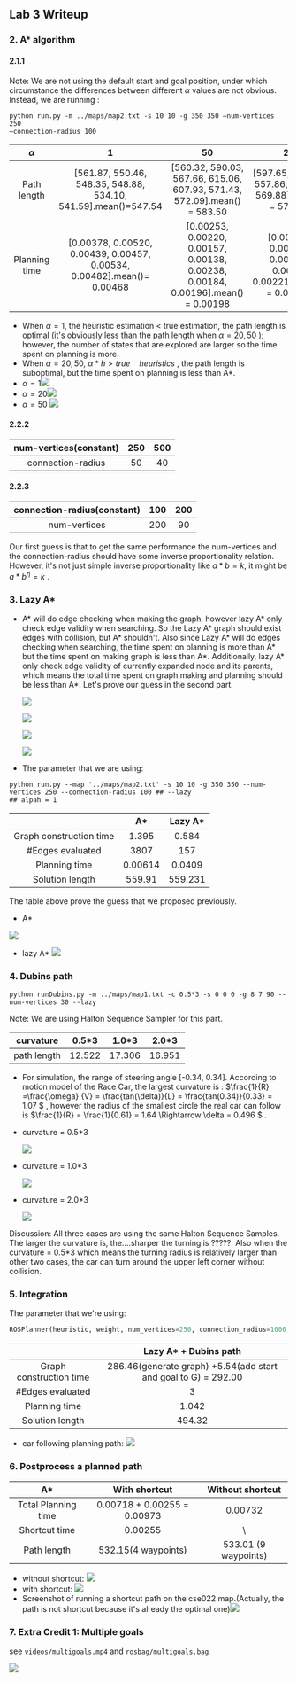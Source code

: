 

##   Lab 3 Writeup

### 2. A* algorithm

#### 2.1.1 

Note: We are not using the default start and goal position, under which circumstance the differences between different $\alpha$ values are not obvious. Instead, we are running :


``` shell
python run.py -m ../maps/map2.txt -s 10 10 -g 350 350 –num-vertices 250
–connection-radius 100
```

|   $\alpha$   | 1 | 50 | 20 |
| :--: | :--: | :--: | :--: |
| Path length | [561.87, 550.46, 548.35, 548.88, 534.10, 541.59].mean()=547.54 | [560.32, 590.03, 567.66, 615.06, 607.93, 571.43, 572.09].mean() = 583.50 | [597.65,  551.84, 557.86, 581.29, 569.88].mean() = 571.71 |
| Planning time | [0.00378, 0.00520, 0.00439, 0.00457, 0.00534, 0.00482].mean()= 0.00468 | [0.00253, 0.00220, 0.00157, 0.00138, 0.00238, 0.00184, 0.00196].mean() = 0.00198 | [0.00160, 0.00172, 0.00150,  0.0018, 0.00221].mean() = 0.00177 |

- When $\alpha = 1$, the heuristic estimation < true estimation,  the path length is optimal (it's obviously less than the path length when $\alpha = 20, 50$ ); however, the number of states that are explored are larger so the time spent on planning is more.
- When $\alpha = 20, 50$, $\alpha*h > true \quad heuristics$ , the path length is suboptimal, but the time spent on planning is less than A\*.
- $\alpha=1$![](figures/astar_1.png)
- $\alpha = 20$![](figures/astar_20.png)
- $\alpha=50$ ![](figures/astar_50.png)

#### 2.2.2

|   num-vertices(constant)   | 250 | 500 |
| :--: | :--: | :--: |
| connection-radius | 50 | 40 |

#### 2.2.3

|   connection-radius(constant)   | 100 | 200 |
| :--: | :--: | :--: |
|        num-vertices         | 200 | 90 |

Our first guess is that to get the same performance the num-vertices and the connection-radius should have some inverse proportionality relation. However, it's not just simple inverse proportionality like $a*b = k$, it might be $a* b ^{\eta} = k$ .

### 3. Lazy A\*

- A\* will do edge checking when making the graph, however lazy A\* only check edge validity when searching.  So the Lazy A\* graph should exist edges with collision, but A\* shouldn't. Also since Lazy A\* will do edges checking when searching, the time spent on planning is more than A\* but the time spent on making graph is less than A*. Additionally, lazy A\* only check edge validity of currently expanded node and its parents, which means the total time spent on graph making and planning should be less than A\*. Let's prove our guess in the second part.

  ![](figures/astar_graph.png)

  ![](figures/astar_plan.png)

  ![](figures/astar_lazy_graph.png)

  ![](figures/astar_lazy_plan.png)

- The parameter that we are using:
``` shell
python run.py --map '../maps/map2.txt' -s 10 10 -g 350 350 --num-vertices 250 --connection-radius 100 ## --lazy
## alpah = 1
```

|      | A\* | Lazy A\* |
| :--: | :--: | :--: |
|        Graph construction time        |  1.395  | 0.584 |
| #Edges evaluated | 3807 | 157 |
| Planning time | 0.00614 | 0.0409 |
| Solution length | 559.91 | 559.231 |

The table above prove the guess that we proposed previously.

- A\*

![](figures/astar_plan_eva.png)

- lazy A\* ![](figures/astar_lazy_plan_eva.png)

### 4. Dubins path

``` shell
python runDubins.py -m ../maps/map1.txt -c 0.5*3 -s 0 0 0 -g 8 7 90 --num-vertices 30 --lazy
```

Note: We are using Halton Sequence Sampler for this part.

|  curvature  | 0.5*3 | 1.0*3 | 2.0*3 |
| :--: | :--: | :--: | :--: |
| path length | 12.522 | 17.306 | 16.951 |

- For simulation, the range of steering angle [-0.34, 0.34]. According to motion model of the Race Car,  the largest curvature is : $\frac{1}{R} =\frac{\omega} {V} = \frac{tan(\delta)}{L} = \frac{tan(0.34)}{0.33} = 1.07 $ , however the radius of the smallest circle the real car can follow is $\frac{1}{R} = \frac{1}{0.61}  = 1.64 \Rightarrow \delta = 0.496  $ . 

- curvature = 0.5*3

  ![](figures/dubin_c05.png)

- curvature = 1.0*3

  ![](figures/dubin_c1.png)

- curvature = 2.0*3

  ![](figures/dubin_c2.png)

Discussion:  All three cases are using the same Halton Sequence Samples. The larger the curvature is, the....sharper the turning is ?????. Also when the curvature = 0.5*3 which means the turning radius is relatively larger than other two cases, the car can turn around the upper left corner without collision.

### 5. Integration

The parameter that we're using:

``` python
ROSPlanner(heuristic, weight, num_vertices=250, connection_radius=1000, do_shortcut=True, num_goals=1,plan_time=2, plan_with_budget=False, curvature=0.018) # 250 500
```

|      | Lazy A\* + Dubins path |
| :--: | :--: |
|        Graph construction time        | 286.46(generate graph) +5.54(add start and goal to G) = 292.00 |
| #Edges evaluated | 3 |
| Planning time | 1.042 |
| Solution length | 494.32 |

- car following planning path: ![](figures/dubins.png)

### 6. Postprocess a planned path



|         A\*         |        With shortcut        |   Without shortcut   |
| :-----------------: | :-------------------------: | :------------------: |
| Total Planning time | 0.00718 + 0.00255 = 0.00973 |       0.00732        |
|    Shortcut time    |           0.00255           |          \           |
|     Path length     |     532.15(4 waypoints)     | 533.01 (9 waypoints) |

- without shortcut: ![](figures/astar_noshort.png)
- with shortcut: ![](figures/astar_short.png)
- Screenshot of running a shortcut path on the cse022 map.(Actually, the path is not shortcut because it's already the optimal one)![](figures/shortcut.png)

### 7. Extra Credit 1: Multiple goals

see `videos/multigoals.mp4` and `rosbag/multigoals.bag`

![](figures/multigoals.png)





